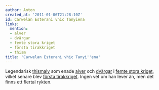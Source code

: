 ```yaml
---
author: Anton
created_at: '2011-01-06T21:28:10Z'
id: Carwelan Esterani vhic Tanyiena
links:
  mention:
  - alver
  - dvärgar
  - femte stora kriget
  - första tirakkriget
  - thism
title: 'Carwelan Esterani vhic Tanyi''ena'
---
```


Legendarisk [thismalv] som enade [alver] och [dvärgar] i [femte stora kriget], vilket senare blev
[första tirakkriget]. Ingen vet om han lever än, men det finns ett flertal rykten.

  [thismalv]: thism
  [alver]: alver
  [dvärgar]: dvärgar
  [femte stora kriget]: femte_stora_kriget
  [första tirakkriget]: första_tirakkriget
